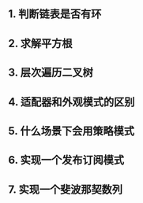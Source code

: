 ## 1. 判断链表是否有环

## 2. 求解平方根

## 3. 层次遍历二叉树

## 4. 适配器和外观模式的区别

## 5. 什么场景下会用策略模式

## 6. 实现一个发布订阅模式

## 7. 实现一个斐波那契数列
